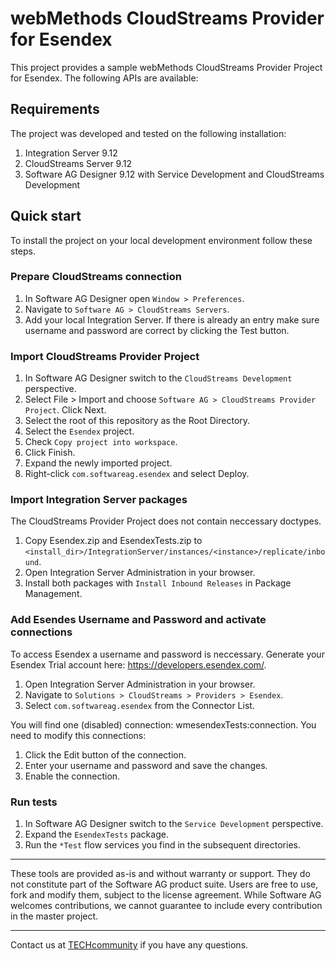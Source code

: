 # webMethods CloudStreams Provider for Esendex
This project provides a sample webMethods CloudStreams Provider Project for Esendex. The following APIs are available:

## Requirements

The project was developed and tested on the following installation:
1. Integration Server 9.12
2. CloudStreams Server 9.12
3. Software AG Designer 9.12 with Service Development and CloudStreams Development

## Quick start

To install the project on your local development environment follow these steps.

### Prepare CloudStreams connection

1. In Software AG Designer open ```Window > Preferences```.
2. Navigate to ```Software AG > CloudStreams Servers```.
3. Add your local Integration Server. If there is already an entry make sure username and password are correct by clicking the Test button.

### Import CloudStreams Provider Project

1. In Software AG Designer switch to the ```CloudStreams Development``` perspective.
2. Select File > Import and choose ```Software AG > CloudStreams Provider Project```. Click Next.
3. Select the root of this repository as the Root Directory.
4. Select the ```Esendex``` project.
5. Check ```Copy project into workspace```.
6. Click Finish.
7. Expand the newly imported project.
8. Right-click ```com.softwareag.esendex``` and select Deploy.

### Import Integration Server packages
The CloudStreams Provider Project does not contain neccessary doctypes.

1. Copy Esendex.zip and EsendexTests.zip to ```<install_dir>/IntegrationServer/instances/<instance>/replicate/inbound```.
2. Open Integration Server Administration in your browser.
3. Install both packages with ```Install Inbound Releases``` in Package Management.

### Add Esendes Username and Password and activate connections

To access Esendex a username and password is neccessary. Generate your Esendex Trial account here: https://developers.esendex.com/.

1. Open Integration Server Administration in your browser.
2. Navigate to ```Solutions > CloudStreams > Providers > Esendex```.
3. Select ```com.softwareag.esendex``` from the Connector List.

You will find one (disabled) connection: wmesendexTests:connection. You need to modify this connections:
1. Click the Edit button of the connection.
2. Enter your username and password and save the changes.
3. Enable the connection.

### Run tests

1. In Software AG Designer switch to the ```Service Development``` perspective.
2. Expand the ```EsendexTests``` package.
3. Run the ```*Test``` flow services you find in the subsequent directories.
______________________
These tools are provided as-is and without warranty or support. They do not constitute part of the Software AG product suite. Users are free to use, fork and modify them, subject to the license agreement. While Software AG welcomes contributions, we cannot guarantee to include every contribution in the master project.
_____________
Contact us at [TECHcommunity](mailto:technologycommunity@softwareag.com?subject=Github/SoftwareAG) if you have any questions.
